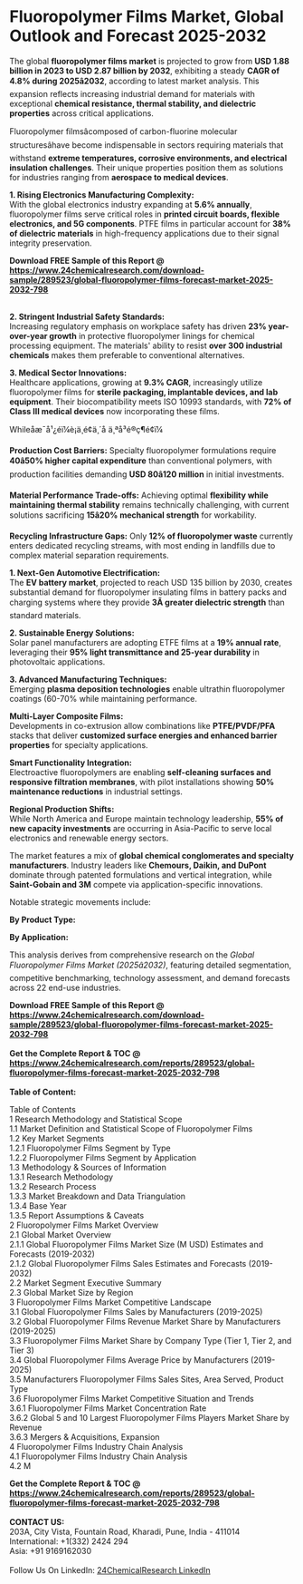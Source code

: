 <h1>Fluoropolymer Films Market, Global Outlook and Forecast 2025-2032</h1><p>The global <strong>fluoropolymer films market</strong> is projected to grow from <strong>USD 1.88 billion in 2023 to USD 2.87 billion by 2032</strong>, exhibiting a steady <strong>CAGR of 4.8% during 2025â2032</strong>, according to latest market analysis. This expansion reflects increasing industrial demand for materials with exceptional <strong>chemical resistance, thermal stability, and dielectric properties</strong> across critical applications.</p><p>Fluoropolymer filmsâcomposed of carbon-fluorine molecular structuresâhave become indispensable in sectors requiring materials that withstand <strong>extreme temperatures, corrosive environments, and electrical insulation challenges</strong>. Their unique properties position them as solutions for industries ranging from <strong>aerospace to medical devices</strong>.</p><p><strong>1. Rising Electronics Manufacturing Complexity:</strong><br>
With the global electronics industry expanding at <strong>5.6% annually</strong>, fluoropolymer films serve critical roles in <strong>printed circuit boards, flexible electronics, and 5G components</strong>. PTFE films in particular account for <strong>38% of dielectric materials</strong> in high-frequency applications due to their signal integrity preservation.</p><div><b>Download FREE Sample of this Report @ 
            <a href="https://www.24chemicalresearch.com/download-sample/289523/global-fluoropolymer-films-forecast-market-2025-2032-798">
            https://www.24chemicalresearch.com/download-sample/289523/global-fluoropolymer-films-forecast-market-2025-2032-798</a></b></div><br><p><strong>2. Stringent Industrial Safety Standards:</strong><br>
Increasing regulatory emphasis on workplace safety has driven <strong>23% year-over-year growth</strong> in protective fluoropolymer linings for chemical processing equipment. The materials' ability to resist <strong>over 300 industrial chemicals</strong> makes them preferable to conventional alternatives.</p><p><strong>3. Medical Sector Innovations:</strong><br>
Healthcare applications, growing at <strong>9.3% CAGR</strong>, increasingly utilize fluoropolymer films for <strong>sterile packaging, implantable devices, and lab equipment</strong>. Their biocompatibility meets ISO 10993 standards, with <strong>72% of Class III medical devices</strong> now incorporating these films.</p><p>Whileåæ¯å¹¿éï¼è¡ä¸é¢ä¸´å ä¸ªå³é®ç¶é¢ï¼</p><p><strong>Production Cost Barriers:</strong> Specialty fluoropolymer formulations require <strong>40â50% higher capital expenditure</strong> than conventional polymers, with production facilities demanding <strong>USD 80â120 million</strong> in initial investments.</p><p><strong>Material Performance Trade-offs:</strong> Achieving optimal <strong>flexibility while maintaining thermal stability</strong> remains technically challenging, with current solutions sacrificing <strong>15â20% mechanical strength</strong> for workability.</p><p><strong>Recycling Infrastructure Gaps:</strong> Only <strong>12% of fluoropolymer waste</strong> currently enters dedicated recycling streams, with most ending in landfills due to complex material separation requirements.</p><p><strong>1. Next-Gen Automotive Electrification:</strong><br>
The <strong>EV battery market</strong>, projected to reach USD 135 billion by 2030, creates substantial demand for fluoropolymer insulating films in battery packs and charging systems where they provide <strong>3Ã greater dielectric strength</strong> than standard materials.</p><p><strong>2. Sustainable Energy Solutions:</strong><br>
Solar panel manufacturers are adopting ETFE films at a <strong>19% annual rate</strong>, leveraging their <strong>95% light transmittance and 25-year durability</strong> in photovoltaic applications.</p><p><strong>3. Advanced Manufacturing Techniques:</strong><br>
Emerging <strong>plasma deposition technologies</strong> enable ultrathin fluoropolymer coatings (60-70% while maintaining performance.</p><p><strong>Multi-Layer Composite Films:</strong><br>
	Developments in co-extrusion allow combinations like <strong>PTFE/PVDF/PFA</strong> stacks that deliver <strong>customized surface energies and enhanced barrier properties</strong> for specialty applications.</p><p><strong>Smart Functionality Integration:</strong><br>
	Electroactive fluoropolymers are enabling <strong>self-cleaning surfaces and responsive filtration membranes</strong>, with pilot installations showing <strong>50% maintenance reductions</strong> in industrial settings.</p><p><strong>Regional Production Shifts:</strong><br>
	While North America and Europe maintain technology leadership, <strong>55% of new capacity investments</strong> are occurring in Asia-Pacific to serve local electronics and renewable energy sectors.</p><p>The market features a mix of <strong>global chemical conglomerates and specialty manufacturers</strong>. Industry leaders like <strong>Chemours, Daikin, and DuPont</strong> dominate through patented formulations and vertical integration, while <strong>Saint-Gobain and 3M</strong> compete via application-specific innovations.</p><p>Notable strategic movements include:</p><p><strong>By Product Type:</strong></p><p><strong>By Application:</strong></p><p>This analysis derives from comprehensive research on the <em>Global Fluoropolymer Films Market (2025â2032)</em>, featuring detailed segmentation, competitive benchmarking, technology assessment, and demand forecasts across 22 end-use industries.</p><div><b>Download FREE Sample of this Report @ 
            <a href="https://www.24chemicalresearch.com/download-sample/289523/global-fluoropolymer-films-forecast-market-2025-2032-798">
            https://www.24chemicalresearch.com/download-sample/289523/global-fluoropolymer-films-forecast-market-2025-2032-798</a></b></div><br><div><b>Get the Complete Report & TOC @ 
            <a href="https://www.24chemicalresearch.com/reports/289523/global-fluoropolymer-films-forecast-market-2025-2032-798">
            https://www.24chemicalresearch.com/reports/289523/global-fluoropolymer-films-forecast-market-2025-2032-798</a></b></div><br>
            <b>Table of Content:</b><p>Table of Contents<br />
1 Research Methodology and Statistical Scope<br />
1.1 Market Definition and Statistical Scope of Fluoropolymer Films<br />
1.2 Key Market Segments<br />
1.2.1 Fluoropolymer Films Segment by Type<br />
1.2.2 Fluoropolymer Films Segment by Application<br />
1.3 Methodology & Sources of Information<br />
1.3.1 Research Methodology<br />
1.3.2 Research Process<br />
1.3.3 Market Breakdown and Data Triangulation<br />
1.3.4 Base Year<br />
1.3.5 Report Assumptions & Caveats<br />
2 Fluoropolymer Films Market Overview<br />
2.1 Global Market Overview<br />
2.1.1 Global Fluoropolymer Films Market Size (M USD) Estimates and Forecasts (2019-2032)<br />
2.1.2 Global Fluoropolymer Films Sales Estimates and Forecasts (2019-2032)<br />
2.2 Market Segment Executive Summary<br />
2.3 Global Market Size by Region<br />
3 Fluoropolymer Films Market Competitive Landscape<br />
3.1 Global Fluoropolymer Films Sales by Manufacturers (2019-2025)<br />
3.2 Global Fluoropolymer Films Revenue Market Share by Manufacturers (2019-2025)<br />
3.3 Fluoropolymer Films Market Share by Company Type (Tier 1, Tier 2, and Tier 3)<br />
3.4 Global Fluoropolymer Films Average Price by Manufacturers (2019-2025)<br />
3.5 Manufacturers Fluoropolymer Films Sales Sites, Area Served, Product Type<br />
3.6 Fluoropolymer Films Market Competitive Situation and Trends<br />
3.6.1 Fluoropolymer Films Market Concentration Rate<br />
3.6.2 Global 5 and 10 Largest Fluoropolymer Films Players Market Share by Revenue<br />
3.6.3 Mergers & Acquisitions, Expansion<br />
4 Fluoropolymer Films Industry Chain Analysis<br />
4.1 Fluoropolymer Films Industry Chain Analysis<br />
4.2 M</p><div><b>Get the Complete Report & TOC @ 
            <a href="https://www.24chemicalresearch.com/reports/289523/global-fluoropolymer-films-forecast-market-2025-2032-798">
            https://www.24chemicalresearch.com/reports/289523/global-fluoropolymer-films-forecast-market-2025-2032-798</a></b></div><br><b>CONTACT US:</b><br>
            203A, City Vista, Fountain Road, Kharadi, Pune, India - 411014<br>
            International: +1(332) 2424 294<br>
            Asia: +91 9169162030 <br><br>
            Follow Us On LinkedIn: <a href="https://www.linkedin.com/company/24chemicalresearch/">24ChemicalResearch LinkedIn</a>